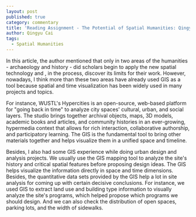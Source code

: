 ```yaml
---
layout: post
published: true
category: commentary
title: 'Reading Assignment - The Potential of Spatial Humanities: Qingyu Cai'
author: Qingyu Cai
tags:
  - Spatial Humanities
---
```

In this article, the author mentioned that only in two areas of the humanities - archaeology and history - did scholars begin to apply the new spatial technology and , in the process, discover its limits for their work. However, nowadays, I think more than these two areas have already used GIS as a tool because spatial and time visualization has been widely used in many projects and topics. 

For instance, WUSTL's Hypercities is an open-source, web-based platform for "going back in time" to analyze city spaces' cultural, urban, and social layers. The studio brings together archival objects, maps, 3D models, academic books and articles, and community histories in an ever-growing, hypermedia context that allows for rich interaction, collaborative authorship, and participatory learning. The GIS is the fundamental tool to bring other materials together and helps visualize them in a unified space and timeline.

Besides, I also had some GIS experience while doing urban design and analysis projects. We usually use the GIS mapping tool to analyze the site's history and critical spatial features before proposing design ideas. The GIS helps visualize the information directly in space and time dimensions. Besides, the quantitative data sets provided by the GIS help a lot in site analysis for coming up with certain decisive conclusions. For instance, we used GIS to extract land use and building type information to visually analyze the site's programs, which helped propose which programs we should design. And we can also check the distribution of open spaces, parking lots, and the width of sidewalks. 
